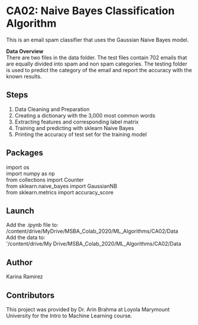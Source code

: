 # CA02: Naive Bayes Classification Algorithm
This is an email spam classifier that uses the Gaussian Naive Bayes model.

**Data Overview** <br />
There are two files in the data folder. The test files contain 702 emails that are equally divided into spam and non spam categories. The testing folder is used to predict the category of the email and report the accuracy with the known results.

## Steps 
1. Data Cleaning and Preparation 
2. Creating a dictionary with the 3,000 most common words
3. Extracting features and corresponding label matrix
4. Training and predicting with sklearn Naive Bayes
5. Printing the accuracy of test set for the training model

## Packages 
import os <br />
import numpy as np <br />
from collections import Counter <br />
from sklearn.naive_bayes import GaussianNB <br />
from sklearn.metrics import accuracy_score <br />

## Launch
Add the .ipynb file to: <br />
/content/drive/MyDrive/MSBA_Colab_2020/ML_Algorithms/CA02/Data <br />
Add the data to: <br />
'/content/drive/My Drive/MSBA_Colab_2020/ML_Algorithms/CA02/Data <br />

## Author
Karina Ramirez

## Contributors 
This project was provided by Dr. Arin Brahma at Loyola Marymount University for the Intro to Machine Learning course. <br />
